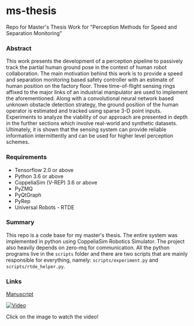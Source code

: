 # ms-thesis
Repo for Master's Thesis Work for "Perception Methods for Speed and Separation Monitoring"

### Abstract
This work presents the development of a perception pipeline to passively track the partial human ground pose in the context of human robot collaboration. The main motivation behind this work is to provide a speed and separation monitoring based safety controller with an estimate of human position on the factory floor. Three time-of-flight sensing rings affixed to the major links of an industrial manipulator are used to implement the aforementioned. Along with a convolutional neural network based unknown obstacle detection strategy, the ground position of the human operator is estimated and tracked using sparse 3-D point inputs. Experiments to analyze the viability of our approach are presented in depth in the further sections which involve real-world and synthetic datasets. Ultimately, it is shown that the sensing system can provide reliable information intermittently and can be used for higher level perception schemes.

### Requirements
- Tensorflow 2.0 or above
- Python 3.6 or above 
- CoppeliaSim (V-REP) 3.6 or above
- PyZMQ
- PyQtGraph
- PyRep
- Universal Robots - RTDE

### Summary
This repo is a code base for my master's thesis. The entire system was implemented in python using CoppeliaSim Robotics Simulator. The project also heavily depends on zero-mq for communication. All the python programs live in the `scripts` folder and there are two scripts that are mainly responsible for everything, namely: `scripts/experiment.py` and `scripts/rtde_helper.py`.

### Links
[Manuscript](https://scholarworks.rit.edu/theses/10334/)

[![Video](https://img.youtube.com/vi/fxHwCIYJh8I/0.jpg)](https://www.youtube.com/watch?v=fxHwCIYJh8I "Video")

Click on the image to watch the video!
